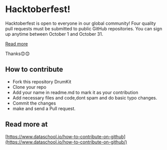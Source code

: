 
# Hacktoberfest!

Hacktoberfest is open to everyone in our global community! Four quality pull requests must be submitted to public GitHub repositories. You can sign up anytime between October 1 and October 31.

[Read more](https://hacktoberfest.digitalocean.com/faq/)

Thanks😊😊

## How to contribute

- Fork this repository DrumKit
- Clone your repo
- Add your name in readme.md to mark it as your contribution
- Add necessary files and code,dont spam and do basic typo changes.
- Commit the changes
- make and send a Pull request.

## Read more at

[https://www.dataschool.io/how-to-contribute-on-github](https://www.dataschool.io/how-to-contribute-on-github/)

